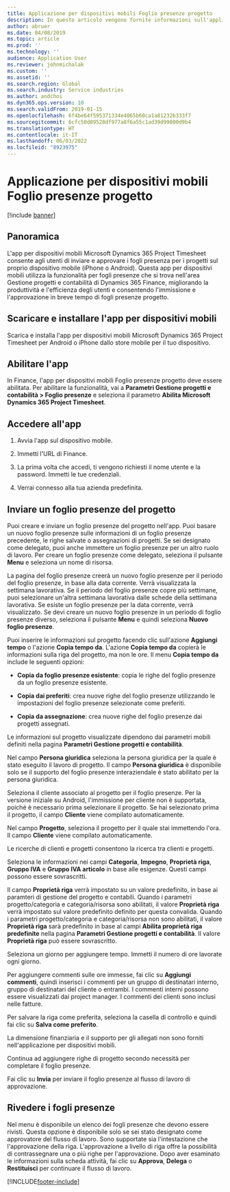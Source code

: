 ```yaml
---
title: Applicazione per dispositivi mobili Foglio presenze progetto
description: In questo articolo vengono fornite informazioni sull'applicazione per dispositivi mobili Microsoft Dynamics 365 Project Timesheet. L'app per dispositivi mobili Foglio presenze progetto consente agli utenti di inviare e approvare i fogli presenza per i progetti sul proprio dispositivo mobile.
author: abruer
ms.date: 04/08/2019
ms.topic: article
ms.prod: ''
ms.technology: ''
audience: Application User
ms.reviewer: johnmichalak
ms.custom: ''
ms.assetid: ''
ms.search.region: Global
ms.search.industry: Service industries
ms.author: andchoi
ms.dyn365.ops.version: 10
ms.search.validFrom: 2019-01-15
ms.openlocfilehash: 6f4be64f595371334e4065b60ca1a81232b333f7
ms.sourcegitcommit: 6cfc50d89528df977a8f6a55c1ad39d99800d9b4
ms.translationtype: HT
ms.contentlocale: it-IT
ms.lasthandoff: 06/03/2022
ms.locfileid: "8923975"
---
```

# <a name="project-timesheet-mobile-application"></a>Applicazione per dispositivi mobili Foglio presenze progetto

[!include [banner](../includes/banner.md)]

## <a name="overview"></a>Panoramica

L'app per dispositivi mobili Microsoft Dynamics 365 Project Timesheet consente agli utenti di inviare e approvare i fogli presenza per i progetti sul proprio dispositivo mobile (iPhone o Android). Questa app per dispositivi mobili utilizza la funzionalità per fogli presenze che si trova nell'area Gestione progetti e contabilità di Dynamics 365 Finance, migliorando la produttività e l'efficienza degli utenti e consentendo l'immissione e l'approvazione in breve tempo di fogli presenze progetto.

## <a name="download-and-install-the-mobile-app"></a>Scaricare e installare l'app per dispositivi mobili

Scarica e installa l'app per dispositivi mobili Microsoft Dynamics 365 Project Timesheet per Android o iPhone dallo store mobile per il tuo dispositivo.

## <a name="enable-the-app"></a>Abilitare l'app 

In Finance, l'app per dispositivi mobili Foglio presenze progetto deve essere abilitata. Per abilitare la funzionalità, vai a **Parametri Gestione progetti e contabilità \> Foglio presenze** e seleziona il parametro **Abilita Microsoft Dynamics 365 Project Timesheet**.

## <a name="sign-in-to-the-app"></a>Accedere all'app

1.  Avvia l'app sul dispositivo mobile.

2.  Immetti l'URL di Finance.

3.  La prima volta che accedi, ti vengono richiesti il nome utente e la password. Immetti le tue credenziali.

4.  Verrai connesso alla tua azienda predefinita.

## <a name="submit-a-project-timesheet"></a>Inviare un foglio presenze del progetto

Puoi creare e inviare un foglio presenze del progetto nell'app. Puoi basare un nuovo foglio presenze sulle informazioni di un foglio presenze precedente, le righe salvate o assegnazioni di progetti. Se sei designato come delegato, puoi anche immettere un foglio presenze per un altro ruolo di lavoro. Per creare un foglio presenze come delegato, seleziona il pulsante **Menu** e seleziona un nome di risorsa.

La pagina del foglio presenze creerà un nuovo foglio presenze per il periodo del foglio presenze, in base alla data corrente. Verrà visualizzata la settimana lavorativa. Se il periodo del foglio presenze copre più settimane, puoi selezionare un'altra settimana lavorativa dalle schede della settimana lavorativa.
Se esiste un foglio presenze per la data corrente, verrà visualizzato. Se devi creare un nuovo foglio presenze in un periodo di foglio presenze diverso, seleziona il pulsante **Menu** e quindi seleziona **Nuovo foglio presenze**.

Puoi inserire le informazioni sul progetto facendo clic sull'azione **Aggiungi tempo** o l'azione **Copia tempo da**. L'azione **Copia tempo da** copierà le informazioni sulla riga del progetto, ma non le ore. Il menu **Copia tempo da** include le seguenti opzioni:

- **Copia da foglio presenze esistente**: copia le righe del foglio presenze da un foglio presenze esistente.

- **Copia dai preferiti**: crea nuove righe del foglio presenze utilizzando le impostazioni del foglio presenze selezionate come preferiti.

- **Copia da assegnazione**: crea nuove righe del foglio presenze dai progetti assegnati.

Le informazioni sul progetto visualizzate dipendono dai parametri mobili definiti nella pagina **Parametri Gestione progetti e contabilità**.

Nel campo **Persona giuridica** seleziona la persona giuridica per la quale è stato eseguito il lavoro di progetto. Il campo **Persona giuridica** è disponibile solo se il supporto del foglio presenze interaziendale è stato abilitato per la persona giuridica.

Seleziona il cliente associato al progetto per il foglio presenze. Per la versione iniziale su Android, l'immissione per cliente non è supportata, poiché è necessario prima selezionare il progetto. Se hai selezionato prima il progetto, il campo **Cliente** viene compilato automaticamente.

Nel campo **Progetto**, seleziona il progetto per il quale stai immettendo l'ora. Il campo **Cliente** viene compilato automaticamente.

Le ricerche di clienti e progetti consentono la ricerca tra clienti e progetti.

Seleziona le informazioni nei campi **Categoria**, **Impegno**, **Proprietà riga**, **Gruppo IVA** e **Gruppo IVA articolo** in base alle esigenze. Questi campi possono essere sovrascritti.

Il campo **Proprietà riga** verrà impostato su un valore predefinito, in base ai paramteri di gestione del progetto e contabili. Quando i parametri progetto/categoria e categoria/risorsa sono abilitati, il valore **Proprietà riga** verrà impostato sul valore predefinito definito per questa convalida. Quando i parametri progetto/categoria e categoria/risorsa non sono abilitati, il valore **Proprietà riga** sarà predefinito in base al campi **Abilita proprietà riga predefinite** nella pagina **Parametri Gestione progetti e contabilità**. Il valore **Proprietà riga** può essere sovrascritto.

Seleziona un giorno per aggiungere tempo. Immetti il numero di ore lavorate ogni giorno.

Per aggiungere commenti sulle ore immesse, fai clic su **Aggiungi commenti**, quindi inserisci i commenti per un gruppo di destinatari interno, gruppo di destinatari del cliente o entrambi.
I commenti interni possono essere visualizzati dai project manager. I commenti dei clienti sono inclusi nelle fatture.

Per salvare la riga come preferita, seleziona la casella di controllo e quindi fai clic su **Salva come preferito**.

La dimensione finanziaria e il supporto per gli allegati non sono forniti nell'applicazione per dispositivi mobili.

Continua ad aggiungere righe di progetto secondo necessità per completare il foglio presenze.

Fai clic su **Invia** per inviare il foglio presenze al flusso di lavoro di approvazione.

## <a name="review-timesheets"></a>Rivedere i fogli presenze

Nel menu è disponibile un elenco dei fogli presenze che devono essere rivisti. Questa opzione è disponibile solo se sei stato designato come approvatore del flusso di lavoro. Sono supportate sia l'intestazione che l'approvazione della riga. L'approvazione a livello di riga offre la possibilità di contrassegnare una o più righe per l'approvazione. Dopo aver esaminato le informazioni sulla scheda attività, fai clic su **Approva**, **Delega** o **Restituisci** per continuare il flusso di lavoro.


[!INCLUDE[footer-include](../includes/footer-banner.md)]